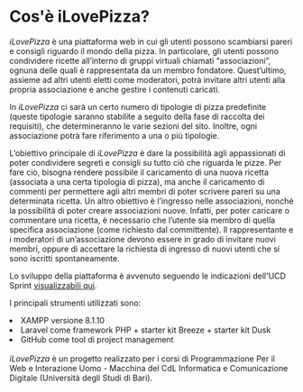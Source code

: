 # Cos'è iLovePizza?
<i>iLovePizza</i> è una piattaforma web in cui gli utenti possono scambiarsi pareri e consigli riguardo il 
mondo della pizza. In particolare, gli utenti possono condividere ricette all’interno di gruppi virtuali chiamati 
“associazioni”, ognuna delle quali è rappresentata da un membro fondatore. 
Quest’ultimo, assieme ad altri utenti eletti come moderatori, potrà invitare altri utenti alla propria associazione 
e anche gestire i contenuti caricati.

In <i>iLovePizza</i> ci sarà un certo numero di tipologie di pizza predefinite (queste tipologie saranno stabilite a seguito 
della fase di raccolta dei requisiti), che determineranno le varie sezioni del sito. Inoltre, ogni associazione potrà 
fare riferimento a una o più tipologie.

L’obiettivo principale di <i>iLovePizza</i> è dare la possibilità agli appassionati di poter condividere segreti e consigli 
su tutto ciò che riguarda le pizze. Per fare ciò, bisogna rendere possibile il caricamento di una nuova ricetta 
(associata a una certa tipologia di pizza), ma anche il caricamento di commenti per permettere agli altri membri 
di poter scrivere pareri su una determinata ricetta. Un altro obiettivo è l’ingresso nelle associazioni, nonché la possibilità di poter creare associazioni nuove. Infatti, 
per poter caricare o commentare una ricetta, è necessario che l’utente sia membro di quella specifica 
associazione (come richiesto dal committente). 
Il rappresentante e i moderatori di un’associazione devono essere in grado di invitare nuovi membri, oppure di 
accettare la richiesta di ingresso di nuovi utenti che si sono iscritti spontaneamente.

Lo sviluppo della piattaforma è avvenuto seguendo le indicazioni dell'UCD Sprint <a href="https://ucdsprint.com/">visualizzabili qui</a>.

I principali strumenti utilizzati sono:
<li>XAMPP versione 8.1.10</li>
<li>Laravel come framework PHP + starter kit Breeze + starter kit Dusk</li>
<li>GitHub come tool di project management</li>
<br>
<i>iLovePizza</i> è un progetto realizzato per i corsi di Programmazione Per il Web e Interazione Uomo - Macchina del CdL Informatica e Comunicazione Digitale (Università degli Studi di Bari).
